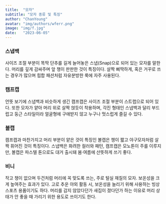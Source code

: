 ```yaml
---
title:  "모자"
subtitle: "모자 종류 및 특징"
author: "ChanYoung"
avatar: "img/authors/wferr.png"
image: "img/f.jpg"
date:   "2023-06-05"
---
```

###  
### 스냅백
사이즈 조절 부분이 똑딱 단추를 길게 늘어놓은 스냅(Snap)으로 되어 있는 모자를 말한다. 머리를 깊게 감싸주며 앞 챙이 판판한 것이 특징이다. 살짝 삐딱하게, 혹은 거꾸로 쓰는 경우가 많으며 힙합 패션처럼 자유분방한 룩에 자주 사용된다.

### 캠프캡
언뜻 보기에 스냅백과 비슷하게 생긴 캠프캡은 사이즈 조절 부분이 스트랩으로 되어 있다. 또한 모자가 얕아 머리 위로 살짝 얹듯이 착용하며, 각진 형태인 스냅백과 달리 부드럽고 둥근 스타일이라 얼굴형에 구애받지 않고 누구나 멋스럽게 즐길 수 있다.

### 볼캡
캠프캡과 마찬가지고 머리 부분이 얕은 것이 특징인 볼캡은 챙이 짧고 야구모자처럼 살짝 휘어진 것이 특징이다. 스냅백은 화려한 컬러와 패턴, 캠프캡은 모노톤이 주를 이루지만, 볼캡은 파스텔 톤으로도 대거 출시돼 봄·여름에 산뜻하게 쓰기 좋다.

### 비니
작고 챙이 없으며 두건처럼 머리에 꼭 맞도록 쓰는, 주로 털실 재질의 모자. 보온성을 크게 높여주는 효과가 있다. 고로 추운 야외 활동 시, 보온성을 늘리기 위해 사용하는 빙상 스포츠 용품이기도 하다. 머리를 감지 않았다던가 새집이 졌다던가 하는 이유로 머리 상태가 안 좋을 때 가리기 위한 용도로 쓰이기도 한다.